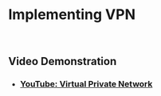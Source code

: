 

<h1>Implementing VPN</h1>
<br />


<h2>Video Demonstration</h2>

- ### [YouTube: Virtual Private Network](https://www.youtube.com/watch?v=nqQiv0U0P9s)

